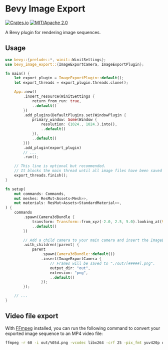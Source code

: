 # Bevy Image Export

[![Crates.io](https://img.shields.io/crates/v/bevy_image_export.svg)](https://crates.io/crates/bevy_image_export)
[![MIT/Apache 2.0](https://img.shields.io/badge/license-MIT%2FApache-blue.svg)](https://github.com/paulkre/bevy_image_export/blob/main/LICENSE)

A Bevy plugin for rendering image sequences.

## Usage

```rust
use bevy::{prelude::*, winit::WinitSettings};
use bevy_image_export::{ImageExportCamera, ImageExportPlugin};

fn main() {
    let export_plugin = ImageExportPlugin::default();
    let export_threads = export_plugin.threads.clone();

    App::new()
        .insert_resource(WinitSettings {
            return_from_run: true,
            ..default()
        })
        .add_plugins(DefaultPlugins.set(WindowPlugin {
            primary_window: Some(Window {
                resolution: (1024., 1024.).into(),
                ..default()
            }),
            ..default()
        }))
        .add_plugin(export_plugin)
        // ...
        .run();

    // This line is optional but recommended.
    // It blocks the main thread until all image files have been saved successfully.
    export_threads.finish();
}

fn setup(
    mut commands: Commands,
    mut meshes: ResMut<Assets<Mesh>>,
    mut materials: ResMut<Assets<StandardMaterial>>,
) {
    commands
        .spawn(Camera3dBundle {
            transform: Transform::from_xyz(-2.0, 2.5, 5.0).looking_at(Vec3::ZERO, Vec3::Y),
            ..default()
        })

        // Add a child camera to your main camera and insert the ImageExportCamera component.
        .with_children(|parent| {
            parent
                .spawn(Camera3dBundle::default())
                .insert(ImageExportCamera {
                    // Frames will be saved to "./out/[#####].png".
                    output_dir: "out",
                    extension: "png",
                    ..default()
                });
        });

    // ...
}
```

## Video file export

With [FFmpeg](https://ffmpeg.org) installed, you can run the following command to convert your exported image sequence to an MP4 video file:

```bash
ffmpeg -r 60 -i out/%05d.png -vcodec libx264 -crf 25 -pix_fmt yuv420p out.mp4
```
